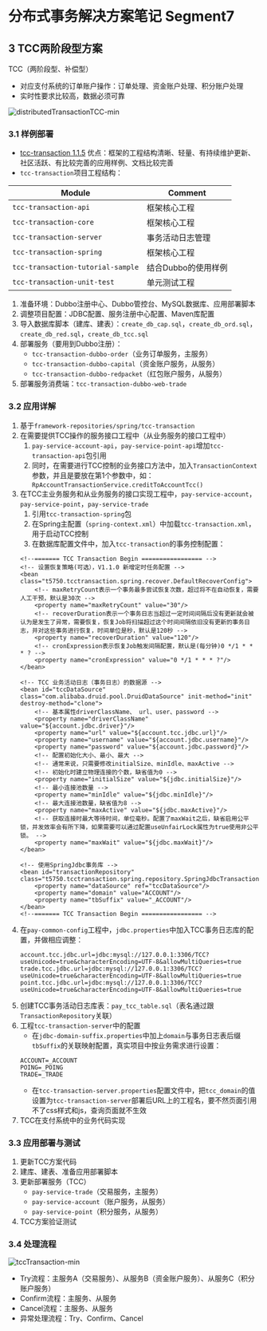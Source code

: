 # 分布式事务解决方案笔记 Segment7

## 3 TCC两阶段型方案
TCC（两阶段型、补偿型）
- 对应支付系统的订单账户操作：订单处理、资金账户处理、积分账户处理
- 实时性要求比较高，数据必须可靠

![distributedTransactionTCC-min](https://www.wailian.work/images/2019/01/08/distributedTransactionTCC-min.png)

### 3.1 样例部署
- [tcc-transaction 1.1.5](https://github.com/changmingxie/tcc-transaction/tree/master) 优点：框架的工程结构清晰、轻量、有持续维护更新、社区活跃、有比较完善的应用样例、文档比较完善
- `tcc-transaction`项目工程结构：

Module | Comment
----|----
`tcc-transaction-api` | 框架核心工程
`tcc-transaction-core` | 框架核心工程
`tcc-transaction-server` | 事务活动日志管理
`tcc-transaction-spring` | 框架核心工程
`tcc-transaction-tutorial-sample` | 结合Dubbo的使用样例
`tcc-transaction-unit-test` | 单元测试工程

1. 准备环境：Dubbo注册中心、Dubbo管控台、MySQL数据库、应用部署脚本
1. 调整项目配置：JDBC配置、服务注册中心配置、Maven库配置
1. 导入数据库脚本（建库、建表）：`create_db_cap.sql`，`create_db_ord.sql`，`create_db_red.sql`，`create_db_tcc.sql`
1. 部署服务（要用到Dubbo注册）：
    - `tcc-transaction-dubbo-order`（业务订单服务，主服务）
    - `tcc-transaction-dubbo-capital`（资金账户服务，从服务）
    - `tcc-transaction-dubbo-redpacket`（红包账户服务，从服务）
1. 部署服务消费端：`tcc-transaction-dubbo-web-trade`

### 3.2 应用详解
1. 基于`framework-repositories/spring/tcc-transaction`
1. 在需要提供TCC操作的服务接口工程中（从业务服务的接口工程中）
    1. `pay-service-account-api`，`pay-service-point-api`增加`tcc-transaction-api`包引用
    1. 同时，在需要进行TCC控制的业务接口方法中，加入`TransactionContext`参数，并且是要放在第1个参数中，如：`RpAccountTransactionService.creditToAccountTcc()`
1. 在TCC主业务服务和从业务服务的接口实现工程中，`pay-service-account`，`pay-service-point`，`pay-service-trade`
    1. 引用`tcc-transaction-spring`包
    1. 在Spring主配置（`spring-context.xml`）中加载`tcc-transaction.xml`，用于启动TCC控制
    1. 在数据库配置文件中，加入`tcc-transaction`的事务控制配置：
	```
	<!--======= TCC Transaction Begin ================= -->
	<!-- 设置恢复策略(可选），V1.1.0 新增定时任务配置 -->
	<bean class="t5750.tcctransaction.spring.recover.DefaultRecoverConfig">
		<!-- maxRetryCount表示一个事务最多尝试恢复次数，超过将不在自动恢复，需要人工干预，默认是30次 -->
		<property name="maxRetryCount" value="30"/>
		<!-- recoverDuration表示一个事务日志当超过一定时间间隔后没有更新就会被认为是发生了异常，需要恢复，恢复Job将扫描超过这个时间间隔依旧没有更新的事务日志，并对这些事务进行恢复，时间单位是秒，默认是120秒 -->
		<property name="recoverDuration" value="120"/>
		<!-- cronExpression表示恢复Job触发间隔配置，默认是(每分钟)0 */1 * * * ? -->
		<property name="cronExpression" value="0 */1 * * * ?"/>
	</bean>

	<!-- TCC 业务活动日志（事务日志）的数据源 -->
	<bean id="tccDataSource" class="com.alibaba.druid.pool.DruidDataSource" init-method="init" destroy-method="clone">
		<!-- 基本属性driverClassName、 url、user、password -->
		<property name="driverClassName" value="${account.jdbc.driver}"/>
		<property name="url" value="${account.tcc.jdbc.url}"/>
		<property name="username" value="${account.jdbc.username}"/>
		<property name="password" value="${account.jdbc.password}"/>
		<!-- 配置初始化大小、最小、最大 -->
		<!-- 通常来说，只需要修改initialSize、minIdle、maxActive -->
		<!-- 初始化时建立物理连接的个数，缺省值为0 -->
		<property name="initialSize" value="${jdbc.initialSize}"/>
		<!-- 最小连接池数量 -->
		<property name="minIdle" value="${jdbc.minIdle}"/>
		<!-- 最大连接池数量，缺省值为8 -->
		<property name="maxActive" value="${jdbc.maxActive}"/>
		<!-- 获取连接时最大等待时间，单位毫秒。配置了maxWait之后，缺省启用公平锁，并发效率会有所下降，如果需要可以通过配置useUnfairLock属性为true使用非公平锁。 -->
		<property name="maxWait" value="${jdbc.maxWait}"/>
	</bean>

	<!-- 使用SpringJdbc事务库 -->
	<bean id="transactionRepository" class="t5750.tcctransaction.spring.repository.SpringJdbcTransactionRepository">
		<property name="dataSource" ref="tccDataSource"/>
		<property name="domain" value="ACCOUNT"/>
		<property name="tbSuffix" value="_ACCOUNT"/>
	</bean>
	<!--======= TCC Transaction Begin ================= -->
	```
1. 在`pay-common-config`工程中，`jdbc.properties`中加入TCC事务日志库的配置，并做相应调整：
	```
	account.tcc.jdbc.url=jdbc:mysql://127.0.0.1:3306/TCC?useUnicode=true&characterEncoding=UTF-8&allowMultiQueries=true
	trade.tcc.jdbc.url=jdbc:mysql://127.0.0.1:3306/TCC?useUnicode=true&characterEncoding=UTF-8&allowMultiQueries=true
	point.tcc.jdbc.url=jdbc:mysql://127.0.0.1:3306/TCC?useUnicode=true&characterEncoding=UTF-8&allowMultiQueries=true
	```
1. 创建TCC事务活动日志库表：`pay_tcc_table.sql`（表名通过跟`TransactionRepository`关联）
1. 工程`tcc-transaction-server`中的配置
    - 在`jdbc-domain-suffix.properties`中加上`domain`与事务日志表后缀`tbSuffix`的关联映射配置，真实项目中按业务需求进行设置：
	```
	ACCOUNT=_ACCOUNT
	POING=_POING
	TRADE=_TRADE
    ```
    - 在`tcc-transaction-server.properties`配置文件中，把`tcc_domain`的值设置为`tcc-transaction-server`部署后URL上的工程名，要不然页面引用不了css样式和js，查询页面就不生效
1. TCC在支付系统中的业务代码实现

### 3.3 应用部署与测试
1. 更新TCC方案代码
1. 建库、建表、准备应用部署脚本
1. 更新部署服务（TCC）
    - `pay-service-trade`（交易服务，主服务）
    - `pay-service-account`（账户服务，从服务）
    - `pay-service-point`（积分服务，从服务）
1. TCC方案验证测试

### 3.4 处理流程
![tccTransaction-min](http://www.wailian.work/images/2019/01/22/tccTransaction-min.png)

- Try流程：主服务A（交易服务）、从服务B（资金账户服务）、从服务C（积分账户服务）
- Confirm流程：主服务、从服务
- Cancel流程：主服务、从服务
- 异常处理流程：Try、Confirm、Cancel